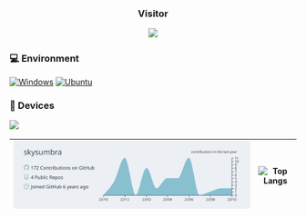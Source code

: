 <div>
<h3 align="center">Visitor</h3>
<div align="center">
  <a href="https://hklee.me"><img src="https://count.getloli.com/get/@skysumbra"/></a>
</div>
  
### 💻 Environment
[![Windows](https://img.shields.io/badge/Windows%2010-00BBFF?style=flat-square&logo=Windows&logoColor=FFFFFF&labelColor=00BBFF)](https://www.microsoft.com/windows10)
[![Ubuntu](https://img.shields.io/badge/Ubuntu%2018.04-dd4814?style=flat-square&logo=ubuntu&logoColor=ffffff)](https://releases.ubuntu.com/18.04/)
  
### 📱 Devices
[![](https://img.shields.io/badge/Realme%20x7%20pro-black?style=for-the-badge)](https://www.realme.com/cn/realme-x7-pro/specs)

| [![](https://raw.githubusercontent.com/skysumbra/skysumbra/master/profile-summary-card-output/nord_bright/0-profile-details.svg)](https://github.com/vn7n24fzkq/github-profile-summary-cards) | ![Top Langs](https://github-readme-stats.vercel.app/api/top-langs/?username=skysumbra&layout=compact&bg_color=ffffff&title_color=FF1958&theme=swift&exclude_repo=kernel_xiaomi_odin,subconverter-meta ) |
| --- | --- |
